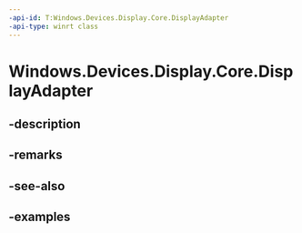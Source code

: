 ```yaml
---
-api-id: T:Windows.Devices.Display.Core.DisplayAdapter
-api-type: winrt class
---
```


<!-- Class syntax.
public class DisplayAdapter 
-->

# Windows.Devices.Display.Core.DisplayAdapter

## -description

## -remarks

## -see-also

## -examples

